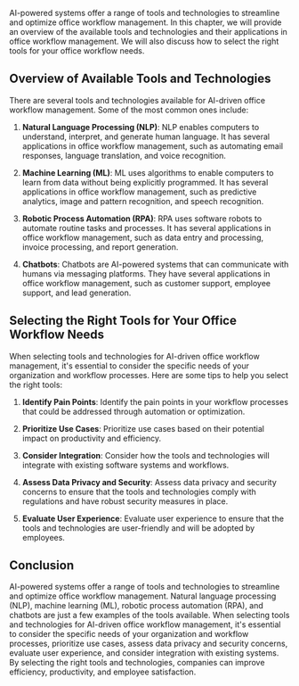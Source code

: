 
AI-powered systems offer a range of tools and technologies to streamline and optimize office workflow management. In this chapter, we will provide an overview of the available tools and technologies and their applications in office workflow management. We will also discuss how to select the right tools for your office workflow needs.

Overview of Available Tools and Technologies
--------------------------------------------

There are several tools and technologies available for AI-driven office workflow management. Some of the most common ones include:

1. **Natural Language Processing (NLP)**: NLP enables computers to understand, interpret, and generate human language. It has several applications in office workflow management, such as automating email responses, language translation, and voice recognition.

2. **Machine Learning (ML)**: ML uses algorithms to enable computers to learn from data without being explicitly programmed. It has several applications in office workflow management, such as predictive analytics, image and pattern recognition, and speech recognition.

3. **Robotic Process Automation (RPA)**: RPA uses software robots to automate routine tasks and processes. It has several applications in office workflow management, such as data entry and processing, invoice processing, and report generation.

4. **Chatbots**: Chatbots are AI-powered systems that can communicate with humans via messaging platforms. They have several applications in office workflow management, such as customer support, employee support, and lead generation.

Selecting the Right Tools for Your Office Workflow Needs
--------------------------------------------------------

When selecting tools and technologies for AI-driven office workflow management, it's essential to consider the specific needs of your organization and workflow processes. Here are some tips to help you select the right tools:

1. **Identify Pain Points**: Identify the pain points in your workflow processes that could be addressed through automation or optimization.

2. **Prioritize Use Cases**: Prioritize use cases based on their potential impact on productivity and efficiency.

3. **Consider Integration**: Consider how the tools and technologies will integrate with existing software systems and workflows.

4. **Assess Data Privacy and Security**: Assess data privacy and security concerns to ensure that the tools and technologies comply with regulations and have robust security measures in place.

5. **Evaluate User Experience**: Evaluate user experience to ensure that the tools and technologies are user-friendly and will be adopted by employees.

Conclusion
----------

AI-powered systems offer a range of tools and technologies to streamline and optimize office workflow management. Natural language processing (NLP), machine learning (ML), robotic process automation (RPA), and chatbots are just a few examples of the tools available. When selecting tools and technologies for AI-driven office workflow management, it's essential to consider the specific needs of your organization and workflow processes, prioritize use cases, assess data privacy and security concerns, evaluate user experience, and consider integration with existing systems. By selecting the right tools and technologies, companies can improve efficiency, productivity, and employee satisfaction.
